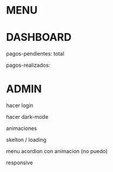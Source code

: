 
MENU
=====

DASHBOARD 
==========
pagos-pendientes: 
    total
    
pagos-realizados: 

ADMIN
======

hacer login

hacer dark-mode

animaciones

skelton / loading

menu acordion con animacion (no puedo)

responsive
